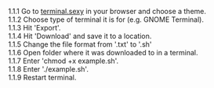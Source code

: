 1.1.1 Go to [terminal.sexy](terminal.sexy) in your browser and choose a theme. <br />
1.1.2 Choose type of terminal it is for (e.g. GNOME Terminal). <br />
1.1.3 Hit 'Export'. <br />
1.1.4 Hit 'Download' and save it to a location. <br />
1.1.5 Change the file format from '.txt' to '.sh' <br />
1.1.6 Open folder where it was downloaded to in a terminal. <br />
1.1.7 Enter 'chmod +x example.sh'. <br />
1.1.8 Enter './example.sh'. <br />
1.1.9 Restart terminal. <br />
